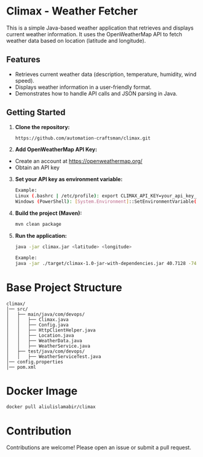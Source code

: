 # Climax - Weather Fetcher

This is a simple Java-based weather application that retrieves and displays current weather information. It uses the OpenWeatherMap API to fetch weather data based on location (latitude and longitude).

## Features

* Retrieves current weather data (description, temperature, humidity, wind speed).
* Displays weather information in a user-friendly format.
* Demonstrates how to handle API calls and JSON parsing in Java.


## Getting Started

1. **Clone the repository:**

   ```bash
   https://github.com/automation-craftsman/climax.git

2. **Add OpenWeatherMap API Key:**

* Create an account at https://openweathermap.org/
* Obtain an API key

3. **Set your API key as environment variable:**

    ```bash
   Example:
   Linux (.bashrc | /etc/profile): export CLIMAX_API_KEY=your_api_key_here
   Windows (PowerShell): [System.Environment]::SetEnvironmentVariable("CLIMAX_API_KEY", "your_api_key_here", "User")
   
4. **Build the project (Maven):**
    ```bash
   mvn clean package
   
5. **Run the application:**
    ```bash
   java -jar climax.jar <latitude> <longitude>
   
   Example:
   java -jar ./target/climax-1.0-jar-with-dependencies.jar 40.7128 -74.0060 # For New York

# Base Project Structure
    climax/
    │── src/
    │   ├── main/java/com/devops/
    │   │   ├── Climax.java
    │   │   ├── Config.java
    │   │   ├── HttpClientHelper.java
    │   │   ├── Location.java
    │   │   ├── WeatherData.java
    │   │   ├── WeatherService.java
    │   ├── test/java/com/devops/
    │   │   ├── WeatherServiceTest.java
    │── config.properties
    │── pom.xml

# Docker Image
    docker pull aliulislamabir/climax

# Contribution
Contributions are welcome! Please open an issue or submit a pull request.
